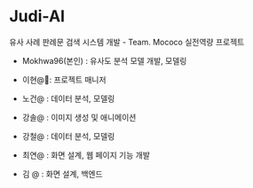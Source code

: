 # Judi-AI
유사 사례 판례문 검색 시스템 개발 - Team. Mococo 실전역량 프로젝트
- Mokhwa96(본인) : 유사도 분석 모델 개발, 모델링
  
- 이현@🐯: 프로젝트 매니저
- 노건@ : 데이터 분석, 모델링
- 강솔@ : 이미지 생성 및 애니메이션
- 강철@ : 데이터 분석, 모델링
- 최연@ : 화면 설계, 웹 페이지 기능 개발
- 김  @ : 화면 설계, 백엔드
